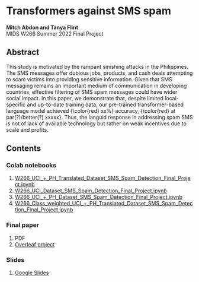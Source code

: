 # Transformers against SMS spam
**Mitch Abdon and Tanya Flint**  
MIDS W266 Summer 2022 Final Project

## Abstract
This study is motivated by the rampant smishing attacks in the Philippines. The SMS messages offer dubious jobs, products, and cash deals attempting to scam victims into providing sensitive information. Given that SMS messaging remains an important medium of communication in developing countries, effective filtering of SMS spam messages could have wider social impact. In this paper, we demonstrate that, despite limited local-specific and up-to-date training data, our pre-trained transformer-based language model achieved {\color{red} xx\%} accuracy, {\color{red} at par(?)/better(?) xxxxx}. Thus, the languid response in addressing spam SMS is not of lack of available technology but rather on weak incentives due to scale and profits. 

## Contents
### Colab notebooks
1. [W266_UCI_+_PH_Translated_Dataset_SMS_Spam_Detection_Final_Project.ipynb](https://colab.research.google.com/drive/1AyFMlb8DHwZBN2WB5Qy-iPnPM3uqMwdE?usp=sharing)
2. [W266_UCI_Dataset_SMS_Spam_Detection_Final_Project.ipynb](https://colab.research.google.com/drive/1Dqy5qz4MVGE6pvp9J2kLcO_WV1yAX93Q?usp=sharing)
3. [W266_UCI_+_PH_Dataset_SMS_Spam_Detection_Final_Project.ipynb](https://colab.research.google.com/drive/1N1Jcndxd43u8gta9e8S1eSydPIxn6voK?usp=sharing)
4. [W266_Class_weighted_UCI_+_PH_Translated_Dataset_SMS_Spam_Detection_Final_Project.ipynb](https://colab.research.google.com/drive/1EG4zmyLo-XDOYC_J-PJg5jS7DRw8Jcnl?usp=sharing)

### Final paper 
1. PDF
2. [Overleaf project](https://www.overleaf.com/project/62a55b574128ad7c73c9464d)

### Slides
1. [Google Slides](https://docs.google.com/presentation/d/1YKZcB275VV0OC-8QDzN0WFX70CH-UGy5JslP6zyG3x0/edit?usp=sharing)
